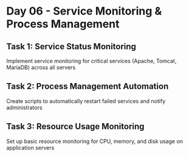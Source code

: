 # Day 06 - Service Monitoring & Process Management

## Task 1: Service Status Monitoring
Implement service monitoring for critical services (Apache, Tomcat, MariaDB) across all servers

## Task 2: Process Management Automation
Create scripts to automatically restart failed services and notify administrators

## Task 3: Resource Usage Monitoring
Set up basic resource monitoring for CPU, memory, and disk usage on application servers